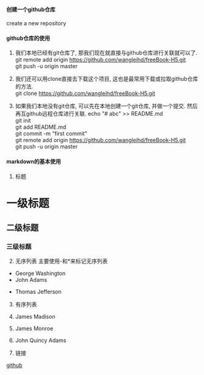 #### 创建一个github仓库
create a new repository  
#### github仓库的使用  
1. 我们本地已经有git仓库了, 那我们现在就直接与github仓库进行关联就可以了.
  git remote add origin https://github.com/wangleihd/freeBook-H5.git  
  git push -u origin master  

2. 我们还可以用clone直接去下载这个项目, 这也是最常用下载或拉取github仓库的方法.  
  git clone https://github.com/wangleihd/freeBook-H5.git    
3. 如果我们本地没有git仓库, 可以先在本地创建一个git仓库, 并做一个提交. 然后再互github远程仓库进行关联.
 echo "# abc" >> README.md  
 git init  
 git add README.md  
 git commit -m "first commit"  
 git remote add origin https://github.com/wangleihd/freeBook-H5.git  
 git push -u origin master  
#### markdown的基本使用
1. 标题
# 一级标题
## 二级标题
### 三级标题
2. 无序列表
主要使用-和*来标记无序列表

- George Washington
- John Adams
* Thomas Jefferson
3. 有序列表

1. James Madison
2. James Monroe
3. John Quincy Adams
4. 链接

[github](http://github.com)
